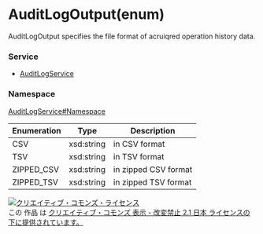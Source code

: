 # AuditLogOutput(enum)
AuditLogOutput specifies the file format of acruiqred operation history data.<br>

### Service
+ [AuditLogService](../../services/AuditLogService.md)

### Namespace
[AuditLogService#Namespace](../../services/AuditLogService.md#namespace)

| Enumeration | Type | Description | 
|---|---|---|
| CSV | xsd:string | in CSV format |
| TSV | xsd:string | in TSV format |
| ZIPPED_CSV | xsd:string | in zipped CSV format |
| ZIPPED_TSV | xsd:string | in zipped TSV format |


<a rel="license" href="http://creativecommons.org/licenses/by-nd/2.1/jp/"><img alt="クリエイティブ・コモンズ・ライセンス" style="border-width:0" src="https://i.creativecommons.org/l/by-nd/2.1/jp/88x31.png" /></a><br />この 作品 は <a rel="license" href="http://creativecommons.org/licenses/by-nd/2.1/jp/">クリエイティブ・コモンズ 表示 - 改変禁止 2.1 日本 ライセンスの下に提供されています。</a>
